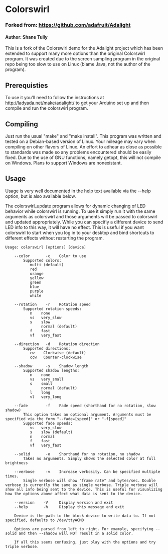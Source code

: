 # Colorswirl
### Forked from: https://github.com/adafruit/Adalight
#### Author: Shane Tully

This is a fork of the Colorswirl demo for the Adalight project which has been extended to support many more options than the original Colorswirl program. It was created due to the screen sampling program in the original repo being too slow to use on Linux (blame Java, not the author of the program).

## Prerequisties

To use it you'll need to follow the instructions at http://ladyada.net/make/adalight/ to get your Arduino set up and then compile and run the colorswirl program.

## Compiling

Just run the usual "make" and "make install".
This program was written and tested on a Debian-based version of Linux. Your mileage may vary when compiling on other flavors of Linux. An effort to adhear as close as possible to standards was made so any problems encountered should be easily fixed.
Due to the use of GNU functions, namely getopt, this will not compile on Windows. Plans to support Windows are nonexistant.

## Usage

Usage is very well documented in the help text available via the --help option, but is also available below.

The colorswirl_update program allows for dynamic changing of LED behavior while colorswirl is running. To use it simply run it with the same arguments as colorswirl and those arguments will be passed to colorswirl and updated appropriately. While you can specifiy a different device to send LED info to this way, it will have no effect. This is useful if you want colorswirl to start when you log in to your desktop and bind shortcuts to different effects without restarting the program.


    Usage: colorswirl [options] [device]

        --color       -c    Color to use   
            Supported colors:
               multi (default)
               red
               orange
               yellow
               green
               blue
               purple
               white

        --rotation    -r    Rotation speed   
            Supported rotation speeds:
               n    none
               vs   very_slow
               s    slow
                    normal (default)
               f    fast
               vf   very_fast

        --direction   -d    Rotation direction   
            Supported directions:
               cw    Clockwise (default)
               ccw   Counter-clockwise

        --shadow      -s    Shadow length   
            Supported shadow lengths:
               n    none
               vs   very_small
               s    small
                    normal (default)
               l    long
               vl   very_long

        --fade        -f    Fade speed (shorthand for no rotation, slow shadow)   
            This option takes an optional argument. Arguments must be specified via the form "--fade=[speed]" or "-f[speed]"
            Supported fade speeds:
               vs   very_slow
               s    slow (default)
               n    normal
               f    fast
               vf   very_fast   

        --solid       -o    Shorthand for no rotation, no shadow   
            Takes no arguments. Simply shows the selected color at full brightness   

        --verbose     -v    Increase verbosity. Can be specified multiple times.   
            Single verbose will show "frame rate" and bytes/sec. Double verbose is currently the same as single verbose. Triple verbose will show all info being sent to the device. This is useful for visualizing how the options above affect what data is sent to the device.   

        --version    -V     Display version and exit   
        --help       -h     Display this message and exit   

        Device is the path to the block device to write data to. If not specified, defaults to /dev/ttyACM0

        Options are parsed from left to right. For example, specifying --solid and then --shadow will NOT result in a solid color.
        
        If all this seems confusing, just play with the options and try triple verbose.   